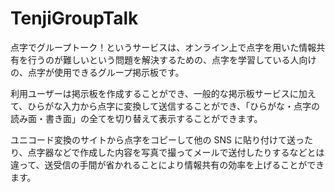 # TenjiGroupTalk

点字でグループトーク！というサービスは、オンライン上で点字を用いた情報共有を行うのが難しいという問題を解決するための、点字を学習している人向けの、点字が使用できるグループ掲示板です。

利用ユーザーは掲示板を作成することができ、一般的な掲示板サービスに加えて、ひらがな入力から点字に変換して送信することができ、「ひらがな・点字の読み面・書き面」の全てを切り替えて表示することができます。

ユニコード変換のサイトから点字をコピーして他の SNS に貼り付けて送ったり、点字器などで作成した内容を写真で撮ってメールで送付したりするなどとは違って、送受信の手間が省かれることにより情報共有の効率を上げることができます。
